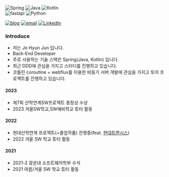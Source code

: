![Spring](https://img.shields.io/badge/-Spring-6DB33F?style=for-the-badge&logo=Spring&logoColor=fff)
![Java](https://img.shields.io/badge/JAVA-007396?style=for-the-badge&logo=java&logoColor=fff)
![Kotlin](https://img.shields.io/badge/Kotlin-B75EA4?style=for-the-badge&logo=kotlin&logoColor=F6891F) <br>
![fastapi](https://img.shields.io/badge/FastAPI-049593?style=for-the-badge&logo=fastapi&logoColor=white)
![Python](https://img.shields.io/badge/Python-0067A3?style=for-the-badge&logo=python&logoColor=white)

<a href="https://tianea.notion.site/Tianea-s-Blog-f850a6d526c3422aabc9f0cec442e604"><img src="https://img.shields.io/badge/Tech%20Blog-000000?style=flat-square&logo=notion&logoColor=white&link=https://www.notion.so/Tianea-s-Blog-f850a6d526c3422aabc9f0cec442e604" alt="blog"/></a>
<a href="mailto:rhlehfndvkd7557@gmail.com"><img src="https://img.shields.io/badge/Gmail-d14836?style=flat-square&logo=Gmail&logoColor=white&link=rhlehfndvkd7557@gmail.com" alt="email"/></a>
[![LinkedIn](https://img.shields.io/badge/-LinkedIn-0077b5?style=flat-square&logo=linkedin&logoColor=white&link=https://www.linkedin.com/in/taeyang-jin/)](https://www.linkedin.com/in/%ED%98%84%EC%A4%80-%EC%A1%B0-2747a9245/)


### Introduce 

- 저는 Jo Hyun Jun 입니다.
- Back-End Developer
- 주로 사용하는 기술 스택은 Spring(Java, Kotlin) 입니다.
- 최근 DDD에 관심을 가지고 스터디를 진행하고 있습니다.
- 코틀린 coroutine + webflux를 이용한 비동기 서버 개발에 관심을 가지고 토이 프로젝트를 진행하고 있습니다.

#### 2023
- 제7회 산학연계SW프로젝트 총장상 수상
- 2023 겨울SW학교,SW예비학교 튜터 활동

#### 2022
- 현대산학연계 프로젝트(+졸업작품) 진행중(feat. [현대트랜시스](https://www.hyundai-transys.com/ko/main.do))
- 2022 겨울 SW 학교 튜터 활동

#### 2021
- 2021-2 광운대 소프트웨어학부 수석
- 2021 여름/겨울 SW 학교 튜터 활동
